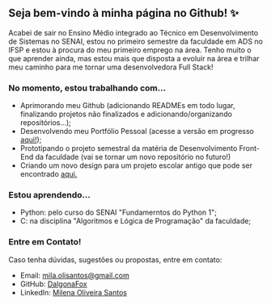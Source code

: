 ## Seja bem-vindo à minha página no Github! ✨

Acabei de sair no Ensino Médio integrado ao Técnico em Desenvolvimento de Sistemas no SENAI, estou no primeiro semestre da faculdade em ADS no IFSP e estou à procura do meu primeiro emprego na área. Tenho muito o que aprender ainda, mas estou mais que disposta a evoluir na área e trilhar meu caminho para me tornar uma desenvolvedora Full Stack!

### No momento, estou trabalhando com...
- Aprimorando meu Github (adicionando READMEs em todo lugar, finalizando projetos não finalizados e adicionando/organizando repositórios...);
- Desenvolvendo meu Portfólio Pessoal (acesse a versão em progresso [aqui!](https://portfoliomilenaosantos.onrender.com/));
- Prototipando o projeto semestral da matéria de Desenvolvimento Front-End da faculdade (vai se tornar um novo repositório no futuro!)
- Criando um novo design para um projeto escolar antigo que pode ser encontrado [aqui.](https://dalgonafox.github.io/SENAI/projetos/divisaocelular/)

### Estou aprendendo...
- Python: pelo curso do SENAI "Fundamerntos do Python 1";
- C: na disciplina "Algoritmos e Lógica de Programação" da faculdade;


### Entre em Contato!
Caso tenha dúvidas, sugestões ou propostas, entre em contato:
- Email: mila.olisantos@gmail.com
- GitHub: [DalgonaFox](https://github.com/DalgonaFox)
- LinkedIn: [Milena Oliveira Santos](https://www.linkedin.com/in/milena-oliveira-santos-432611278/)
<!--
**DalgonaFox/dalgonafox** is a ✨ _special_ ✨ repository because its `README.md` (this file) appears on your GitHub profile.

Here are some ideas to get you started:

- 🔭 I’m currently working on ...
- 🌱 I’m currently learning ...
- 👯 I’m looking to collaborate on ...
- 🤔 I’m looking for help with ...
- 💬 Ask me about ...
- 📫 How to reach me: ...
- 😄 Pronouns: ...
- ⚡ Fun fact: ...
-->
